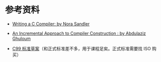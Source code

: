 # 参考资料

* [Writing a C Compiler: by Nora Sandler](https://norasandler.com/2017/11/29/Write-a-Compiler.html)

* [An Incremental Approach to Compiler Construction : by Abdulaziz Ghuloum](http://scheme2006.cs.uchicago.edu/11-ghuloum.pdf)

* [C99 标准草案](http://www.open-std.org/jtc1/sc22/wg14/www/docs/n1256.pdf)（和正式标准差不多，用于课程足矣。正式标准需要找 ISO 购买）

